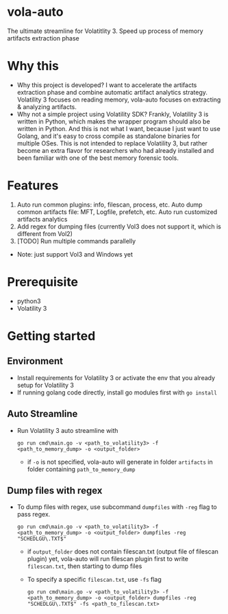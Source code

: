 # vola-auto
The ultimate streamline for Volatitlity 3. Speed up process of memory artifacts extraction phase

# Why this
- Why this project is developed? I want to accelerate the artifacts extraction phase and combine automatic artifact analytics strategy. Volatility 3 focuses on reading memory, vola-auto focuses on extracting & analyzing artifacts. 
- Why not a simple project using Volatility SDK? Frankly, Volatility 3 is written in Python, which makes the wrapper program should also be written in Python. And this is not what I want, because I just want to use Golang, and it's easy to cross compile as standalone binaries for multiple OSes. This is not intended to replace Volatility 3, but rather become an extra flavor for researchers who had already installed and been familiar with one of the best memory forensic tools. 

# Features
1. Auto run common plugins: info, filescan, process, etc. Auto dump common artifacts file: MFT, Logfile, prefetch, etc. Auto run customized artifacts analytics
2. Add regex for dumping files (currently Vol3 does not support it, which is different from Vol2)
3. [TODO] Run multiple commands parallelly

- Note: just support Vol3 and Windows yet

# Prerequisite
- python3
- Volatility 3

# Getting started
## Environment
- Install requirements for Volatility 3 or activate the env that you already setup for Volatility 3
- If running golang code directly, install go modules first with `go install`

## Auto Streamline
- Run Volatility 3 auto streamline with 

    ```
    go run cmd\main.go -v <path_to_volatility3> -f <path_to_memory_dump> -o <output_folder>
    ```

    - if `-o` is not specified, vola-auto will generate in folder `artifacts` in folder containing `path_to_memory_dump`

## Dump files with regex
- To dump files with regex, use subcommand `dumpfiles` with `-reg` flag to pass regex.

    ```
    go run cmd\main.go -v <path_to_volatility3> -f <path_to_memory_dump> -o <output_folder> dumpfiles -reg "SCHEDLGU\.TXT$"
    ```

    - if `output_folder` does not contain filescan.txt (output file of filescan plugin) yet, vola-auto will run filescan plugin first to write `filescan.txt`, then starting to dump files
    - To specify a specific `filescan.txt`, use `-fs` flag

        ```
        go run cmd\main.go -v <path_to_volatility3> -f <path_to_memory_dump> -o <output_folder> dumpfiles -reg "SCHEDLGU\.TXT$" -fs <path_to_filescan.txt>
        ```